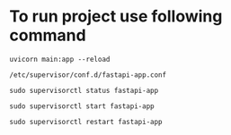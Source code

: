 # To run project use following command
    uvicorn main:app --reload


`/etc/supervisor/conf.d/fastapi-app.conf`


`sudo supervisorctl status fastapi-app`

`sudo supervisorctl start fastapi-app`

`sudo supervisorctl restart fastapi-app`
